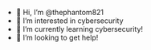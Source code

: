 - 👋 Hi, I’m @thephantom821
- 👀 I’m interested in cybersecurity
- 🌱 I’m currently learning cybersecurity!
- 💞️ I’m looking to get help!

<!---
thephantom821/thephantom821 is a ✨ special ✨ repository because its `README.md` (this file) appears on your GitHub profile.
You can click the Preview link to take a look at your changes.
--->
